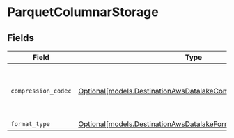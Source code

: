 # ParquetColumnarStorage


## Fields

| Field                                                                                                                          | Type                                                                                                                           | Required                                                                                                                       | Description                                                                                                                    |
| ------------------------------------------------------------------------------------------------------------------------------ | ------------------------------------------------------------------------------------------------------------------------------ | ------------------------------------------------------------------------------------------------------------------------------ | ------------------------------------------------------------------------------------------------------------------------------ |
| `compression_codec`                                                                                                            | [Optional[models.DestinationAwsDatalakeCompressionCodecOptional]](../models/destinationawsdatalakecompressioncodecoptional.md) | :heavy_minus_sign:                                                                                                             | The compression algorithm used to compress data.                                                                               |
| `format_type`                                                                                                                  | [Optional[models.DestinationAwsDatalakeFormatTypeWildcard]](../models/destinationawsdatalakeformattypewildcard.md)             | :heavy_minus_sign:                                                                                                             | N/A                                                                                                                            |